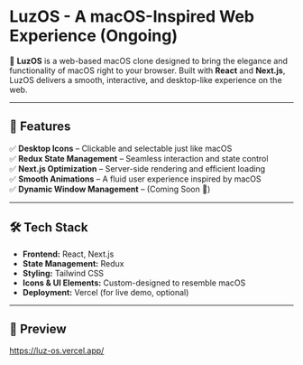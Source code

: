 # LuzOS - A macOS-Inspired Web Experience (Ongoing)  

🌟 **LuzOS** is a web-based macOS clone designed to bring the elegance and functionality of macOS right to your browser. Built with **React** and **Next.js**, LuzOS delivers a smooth, interactive, and desktop-like experience on the web.

---

## 🚀 Features  
✅ **Desktop Icons** – Clickable and selectable just like macOS  
✅ **Redux State Management** – Seamless interaction and state control  
✅ **Next.js Optimization** – Server-side rendering and efficient loading  
✅ **Smooth Animations** – A fluid user experience inspired by macOS  
✅ **Dynamic Window Management** – (Coming Soon 🚧)  

---

## 🛠️ Tech Stack  
- **Frontend:** React, Next.js  
- **State Management:** Redux  
- **Styling:** Tailwind CSS  
- **Icons & UI Elements:** Custom-designed to resemble macOS  
- **Deployment:** Vercel (for live demo, optional)

---

## 📸 Preview  

https://luz-os.vercel.app/


